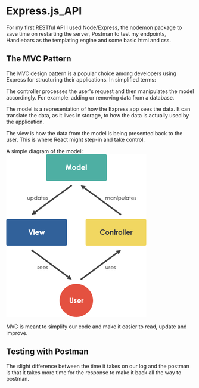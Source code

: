 # Express.js_API
For my first RESTful API I used Node/Express, the nodemon package to save time on restarting the server,
Postman to test my endpoints, Handlebars as the templating engine and some basic html and css.


## The MVC Pattern

The MVC design pattern is a popular choice among developers using Express for structuring their applications. In simplified terms:

The controller processes the user's request and then manipulates the model accordingly.
For example: adding or removing data from a database.

The model is a representation of how the Express app sees the data.
It can translate the data, as it lives in storage, to how the data is actually used by the application.

The view is how the data from the model is being presented back to the user. This is where React might step-in and take control.

A simple diagram of the model:
![Alt text](Images/mvc-framework.png)

MVC is meant to simplify our code and make it easier to read, update and improve.

## Testing with Postman



The slight difference between the time it takes on our log and the postman is that 
it takes more time for the response to make it back all the way to postman.